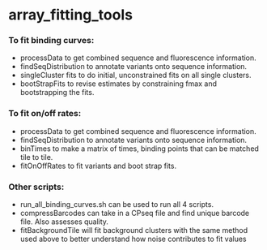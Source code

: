 # array_fitting_tools

### To fit binding curves:

* processData to get combined sequence and fluorescence information.
* findSeqDistribution to annotate variants onto sequence information.
* singleCluster fits to do initial, unconstrained fits on all single clusters.
* bootStrapFits to revise estimates by constraining fmax and bootstrapping the fits.

### To fit on/off rates:
* processData to get combined sequence and fluorescence information.
* findSeqDistribution to annotate variants onto sequence information.
* binTimes to make a matrix of times, binding points that can be matched tile to tile.
* fitOnOffRates to fit variants and boot strap fits.

### Other scripts:
* run_all_binding_curves.sh can be used to run all 4 scripts.
* compressBarcodes can take in a CPseq file and find unique barcode file. Also assesses quality.
* fitBackgroundTile will fit background clusters with the same method used above to better understand how noise contributes to fit values
